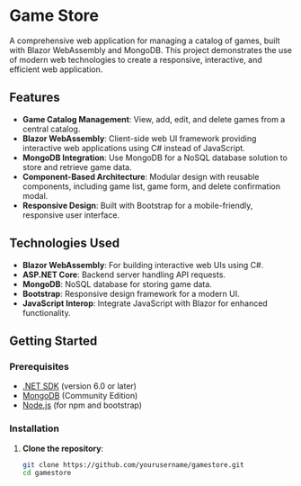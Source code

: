 # Game Store

A comprehensive web application for managing a catalog of games, built with Blazor WebAssembly and MongoDB. This project demonstrates the use of modern web technologies to create a responsive, interactive, and efficient web application.

## Features

- **Game Catalog Management**: View, add, edit, and delete games from a central catalog.
- **Blazor WebAssembly**: Client-side web UI framework providing interactive web applications using C# instead of JavaScript.
- **MongoDB Integration**: Use MongoDB for a NoSQL database solution to store and retrieve game data.
- **Component-Based Architecture**: Modular design with reusable components, including game list, game form, and delete confirmation modal.
- **Responsive Design**: Built with Bootstrap for a mobile-friendly, responsive user interface.

## Technologies Used

- **Blazor WebAssembly**: For building interactive web UIs using C#.
- **ASP.NET Core**: Backend server handling API requests.
- **MongoDB**: NoSQL database for storing game data.
- **Bootstrap**: Responsive design framework for a modern UI.
- **JavaScript Interop**: Integrate JavaScript with Blazor for enhanced functionality.

## Getting Started

### Prerequisites

- [.NET SDK](https://dotnet.microsoft.com/download) (version 6.0 or later)
- [MongoDB](https://www.mongodb.com/try/download/community) (Community Edition)
- [Node.js](https://nodejs.org/) (for npm and bootstrap)

### Installation

1. **Clone the repository**:
   ```sh
   git clone https://github.com/yourusername/gamestore.git
   cd gamestore
